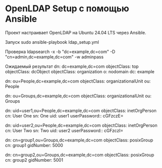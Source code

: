 # OpenLDAP Setup с помощью Ansible
Проект настраивает OpenLDAP на Ubuntu 24.04 LTS через Ansible.  

Запуск 
sudo ansible-playbook ldap_setup.yml

Проверка
ldapsearch -x -b "dc=example,dc=com" -D "cn=admin,dc=example,dc=com" -w adminpass

Ожидаемый результат
dn: dc=example,dc=com
objectClass: top
objectClass: dcObject
objectClass: organization
o: nodomain
dc: example

dn: ou=People,dc=example,dc=com
objectClass: organizationalUnit
ou: People

dn: ou=Groups,dc=example,dc=com
objectClass: organizationalUnit
ou: Groups

dn: uid=user1,ou=People,dc=example,dc=com
objectClass: inetOrgPerson
cn: User One
sn: One
uid: user1
userPassword:: cGFzczE=

dn: uid=user2,ou=People,dc=example,dc=com
objectClass: inetOrgPerson
cn: User Two
sn: Two
uid: user2
userPassword:: cGFzczI=

dn: cn=group1,ou=Groups,dc=example,dc=com
objectClass: posixGroup
cn: group1
gidNumber: 5000

dn: cn=group2,ou=Groups,dc=example,dc=com
objectClass: posixGroup
cn: group2
gidNumber: 5001
